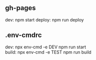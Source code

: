 
gh-pages
--------
dev:
	npm start
deploy:
	npm run deploy

.env-cmdrc
----------
dev:
	npx env-cmd -e DEV  npm run start	
build:
	npx env-cmd -e TEST  npm run build  	

